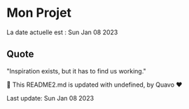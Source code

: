 # Mon Projet

La date actuelle est : Sun Jan 08 2023

## Quote

"Inspiration exists, but it has to find us working."

🤖 This README2.md is updated with undefined, by Quavo ❤️

Last update: Sun Jan 08 2023